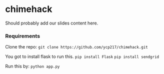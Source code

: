 # chimehack
Should probably add our slides content here.

### Requirements
Clone the repo:
`git clone https://github.com/ycp217/chimehack.git`

You got to install flask to run this.
`pip install Flask`
`pip install sendgrid`

Run this by:
`python app.py`
